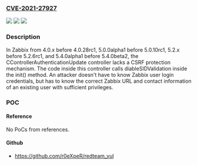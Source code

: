 ### [CVE-2021-27927](https://cve.mitre.org/cgi-bin/cvename.cgi?name=CVE-2021-27927)
![](https://img.shields.io/static/v1?label=Product&message=n%2Fa&color=blue)
![](https://img.shields.io/static/v1?label=Version&message=n%2Fa&color=blue)
![](https://img.shields.io/static/v1?label=Vulnerability&message=n%2Fa&color=brighgreen)

### Description

In Zabbix from 4.0.x before 4.0.28rc1, 5.0.0alpha1 before 5.0.10rc1, 5.2.x before 5.2.6rc1, and 5.4.0alpha1 before 5.4.0beta2, the CControllerAuthenticationUpdate controller lacks a CSRF protection mechanism. The code inside this controller calls diableSIDValidation inside the init() method. An attacker doesn't have to know Zabbix user login credentials, but has to know the correct Zabbix URL and contact information of an existing user with sufficient privileges.

### POC

#### Reference
No PoCs from references.

#### Github
- https://github.com/r0eXpeR/redteam_vul

